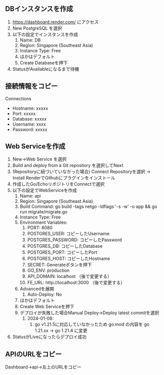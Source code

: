 ## DBインスタンスを作成

1. https://dashboard.render.com/ にアクセス
2. New PostgreSQL を選択
3. 以下の設定でインスタンスを作成 
	1. Name: DB
	2. Region: Singapore (Southeast Asia)
	3. Instance Type: Free 
	4. ほかはデフォルト
	5. Create Databaseを押下
4. StatusがAvailableになるまで待機

## 接続情報をコピー

Connections
- Hostname: xxxxx
- Port: xxxxx
- Database: xxxxx
- Username: xxxx
- Password: xxxxx

## Web Serviceを作成 

1. New→Web Service を選択 
2. Build and deploy from a Git repository を選択してNext
3. (Repositoryに紐づいていなかった場合) Connect Repositoryを選択 → Install RenderでGithubにプラグインをインストール
4. 作成したGo/EchoリポジトリをConnectで選択 
5. 以下の設定でWebServiceを作成 
	1. Name: api
	2. Region: Singapore (Southeast Asia)
	3. Build Command: go build -tags netgo -ldflags '-s -w' -o app && go run migrate/migrate.go 
	4. Instance Type: Free 
	5. Environment Variables: 
		1. PORT: 8080
		2. POSTGRES_USER: コピーしたUsername
		3. POSTGRES_PASSWORD: コピーしたPassword
		4. POSTGRES_DB: コピーしたDatabase
		5. POSTGRES_PORT: コピーしたPort
		6. POSTGRES_HOST: コピーしたHostname
		7. SECRET: Generateボタンを押下
		8. GO_ENV: production
		9. API_DOMAIN: localhost （後で変更する）
		10. FE_URL: http://localhost:3000 （後で変更する）
	6. Advancedを展開
		1.  Auto-Deploy: No
	7. ほかはデフォルト 
	8. Create Web Serviceを押下 
	9. デプロイが失敗した場合Manual Deploy→Deploy latest commitを選択 
		1. 2024-01-08:
			1. go v1.21.5に対応していなかったため go.mod の内容を go 1.21.xx → go 1.21.4 に変更
6. StatusがLiveになったらデプロイ成功

## APIのURLをコピー 

Dashboard→api→左上のURLをコピー

